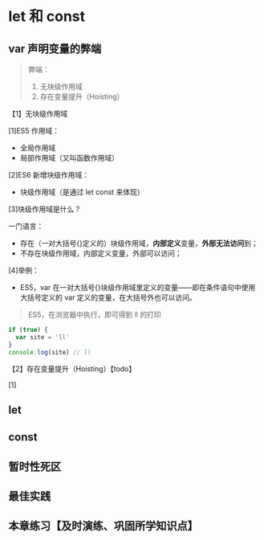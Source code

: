 # let 和 const

## var 声明变量的弊端

> 弊端：
>
> 1. 无块级作用域
> 2. 存在变量提升（Hoisting）

【1】无块级作用域

[1]ES5 作用域：

- 全局作用域
- 局部作用域（又叫函数作用域）

[2]ES6 新增块级作用域：

- 块级作用域（是通过 let const 来体现）

[3]块级作用域是什么？

一门语言：

- 存在（一对大括号{}定义的）块级作用域，**内部定义**变量，**外部无法访问**到；
- 不存在块级作用域，内部定义变量，外部可以访问；

[4]举例：

- ES5，var 在一对大括号{}块级作用域里定义的变量——即在条件语句中使用大括号定义的 var 定义的变量，在大括号外也可以访问。

> ES5，在浏览器中执行，即可得到 ll 的打印

```js
if (true) {
  var site = 'll'
}
console.log(site) // ll
```

【2】存在变量提升（Hoisting）【todo】

[1]

## let

## const

## 暂时性死区

## 最佳实践

## 本章练习【及时演练、巩固所学知识点】
